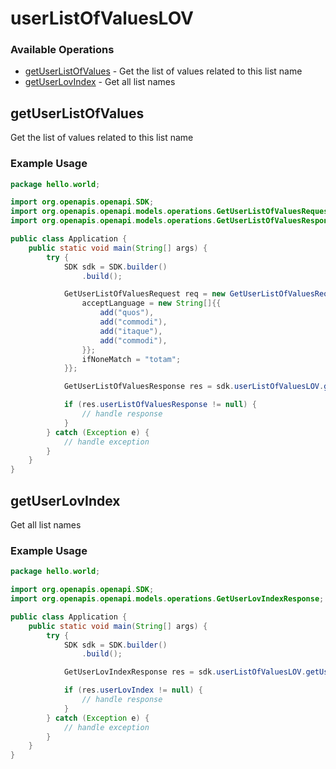 # userListOfValuesLOV

### Available Operations

* [getUserListOfValues](#getuserlistofvalues) - Get the list of values related to this list name
* [getUserLovIndex](#getuserlovindex) - Get all list names

## getUserListOfValues

Get the list of values related to this list name

### Example Usage

```java
package hello.world;

import org.openapis.openapi.SDK;
import org.openapis.openapi.models.operations.GetUserListOfValuesRequest;
import org.openapis.openapi.models.operations.GetUserListOfValuesResponse;

public class Application {
    public static void main(String[] args) {
        try {
            SDK sdk = SDK.builder()
                .build();

            GetUserListOfValuesRequest req = new GetUserListOfValuesRequest("magnam") {{
                acceptLanguage = new String[]{{
                    add("quos"),
                    add("commodi"),
                    add("itaque"),
                    add("commodi"),
                }};
                ifNoneMatch = "totam";
            }};            

            GetUserListOfValuesResponse res = sdk.userListOfValuesLOV.getUserListOfValues(req);

            if (res.userListOfValuesResponse != null) {
                // handle response
            }
        } catch (Exception e) {
            // handle exception
        }
    }
}
```

## getUserLovIndex

Get all list names

### Example Usage

```java
package hello.world;

import org.openapis.openapi.SDK;
import org.openapis.openapi.models.operations.GetUserLovIndexResponse;

public class Application {
    public static void main(String[] args) {
        try {
            SDK sdk = SDK.builder()
                .build();

            GetUserLovIndexResponse res = sdk.userListOfValuesLOV.getUserLovIndex();

            if (res.userLovIndex != null) {
                // handle response
            }
        } catch (Exception e) {
            // handle exception
        }
    }
}
```
